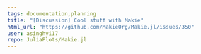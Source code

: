 ```yaml
---
tags: documentation,planning
title: "[Discussion] Cool stuff with Makie"
html_url: "https://github.com/MakieOrg/Makie.jl/issues/350"
user: asinghvi17
repo: JuliaPlots/Makie.jl
---
```


